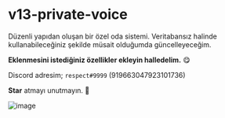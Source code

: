 # v13-private-voice

Düzenli yapıdan oluşan bir özel oda sistemi. Veritabansız halinde kullanabileceğiniz şekilde müsait olduğumda güncelleyeceğim.

**Eklenmesini istediğiniz özellikler ekleyin halledelim.** 😋

Discord adresim; `respect#9999` (919663047923101736)

**Star** atmayı unutmayın. 🌟

![image](https://user-images.githubusercontent.com/79569914/156918185-2c3ac45e-ce91-4d46-8177-2c27817b177b.png)
